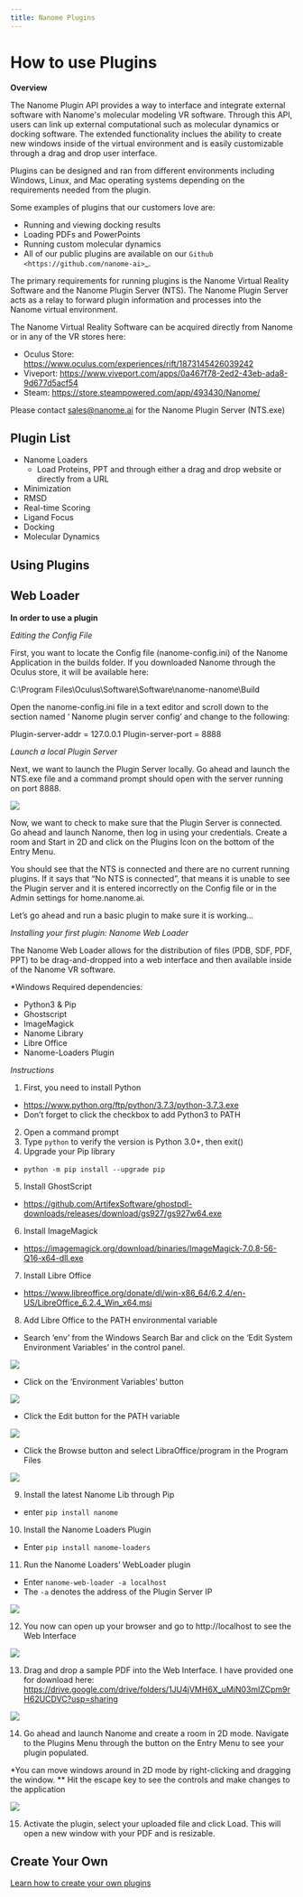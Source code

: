 ```yaml
---
title: Nanome Plugins
---
```


# How to use Plugins

**Overview**

The Nanome Plugin API provides a way to interface and integrate external software with Nanome's molecular modeling VR software.
Through this API, users can link up external computational such as molecular dynamics or docking software.
The extended functionality inclues the ability to create new windows inside of the virtual environment and is easily customizable through a drag and drop user interface.

Plugins can be designed and ran from different environments including Windows, Linux, and Mac operating systems depending on the requirements needed from the plugin.

Some examples of plugins that our customers love are:

- Running and viewing docking results
- Loading PDFs and PowerPoints
- Running custom molecular dynamics
- All of our public plugins are available on our `Github <https://github.com/nanome-ai>`\_.

The primary requirements for running plugins is the Nanome Virtual Reality Software and the Nanome Plugin Server (NTS). The Nanome Plugin Server acts as a relay to forward plugin information and processes into the Nanome virtual environment.

The Nanome Virtual Reality Software can be acquired directly from Nanome or in any of the VR stores here:

- Oculus Store: https://www.oculus.com/experiences/rift/1873145426039242
- Viveport: https://www.viveport.com/apps/0a467f78-2ed2-43eb-ada8-9d677d5acf54
- Steam: https://store.steampowered.com/app/493430/Nanome/

Please contact sales@nanome.ai for the Nanome Plugin Server (NTS.exe)

## Plugin List

- Nanome Loaders
  - Load Proteins, PPT and through either a drag and drop website or directly from a URL
- Minimization
- RMSD
- Real-time Scoring
- Ligand Focus
- Docking
- Molecular Dynamics

## Using Plugins

## Web Loader

**In order to use a plugin**

_Editing the Config File_

First, you want to locate the Config file (nanome-config.ini) of the Nanome Application in the builds folder.
If you downloaded Nanome through the Oculus store, it will be available here:

C:\Program Files\Oculus\Software\Software\nanome-nanome\Build

Open the nanome-config.ini file in a text editor and scroll down to the section named ‘ Nanome plugin server config’ and change to the following:

Plugin-server-addr = 127.0.0.1
Plugin-server-port = 8888

_Launch a local Plugin Server_

Next, we want to launch the Plugin Server locally. Go ahead and launch the NTS.exe file and a command prompt should open with the server running on port 8888.

![](./.vuepress/public/assets/plugins-page/runningNTS.png)

Now, we want to check to make sure that the Plugin Server is connected. Go ahead and launch Nanome, then log in using your credentials. Create a room and Start in 2D and click on the Plugins Icon on the bottom of the Entry Menu.

You should see that the NTS is connected and there are no current running plugins. If it says that “No NTS is connected”, that means it is unable to see the Plugin server and it is entered incorrectly on the Config file or in the Admin settings for home.nanome.ai.

Let’s go ahead and run a basic plugin to make sure it is working…

_Installing your first plugin: Nanome Web Loader_

The Nanome Web Loader allows for the distribution of files (PDB, SDF, PDF, PPT) to be drag-and-dropped into a web interface and then available inside of the Nanome VR software.

\*Windows
Required dependencies:

- Python3 & Pip
- Ghostscript
- ImageMagick
- Nanome Library
- Libre Office
- Nanome-Loaders Plugin

_Instructions_

1. First, you need to install Python

- https://www.python.org/ftp/python/3.7.3/python-3.7.3.exe
- Don’t forget to click the checkbox to add Python3 to PATH

2. Open a command prompt
3. Type `python` to verify the version is Python 3.0+, then exit()
4. Upgrade your Pip library

- `python -m pip install --upgrade pip`

5. Install GhostScript

- https://github.com/ArtifexSoftware/ghostpdl-downloads/releases/download/gs927/gs927w64.exe

6. Install ImageMagick

- https://imagemagick.org/download/binaries/ImageMagick-7.0.8-56-Q16-x64-dll.exe

7. Install Libre Office

- https://www.libreoffice.org/donate/dl/win-x86_64/6.2.4/en-US/LibreOffice_6.2.4_Win_x64.msi

8. Add Libre Office to the PATH environmental variable

- Search ‘env’ from the Windows Search Bar and click on the ‘Edit System Environment Variables’ in the control panel.

![](./.vuepress/public/assets/plugins-page/search_env.png)

- Click on the ‘Environment Variables’ button

![](./.vuepress/public/assets/plugins-page/find_env.png)

- Click the Edit button for the PATH variable

![](./.vuepress/public/assets/plugins-page/edit_path.png)

- Click the Browse button and select LibraOffice/program in the Program Files

![](./.vuepress/public/assets/plugins-page/browse_path.png)

9. Install the latest Nanome Lib through Pip

- enter `pip install nanome`

10. Install the Nanome Loaders Plugin

- Enter `pip install nanome-loaders`

11. Run the Nanome Loaders’ WebLoader plugin

- Enter `nanome-web-loader -a localhost`
- The `-a` denotes the address of the Plugin Server IP

![](./.vuepress/public/assets/plugins-page/running_plugin.png)

12. You now can open up your browser and go to http://localhost to see the Web Interface

![](./.vuepress/public/assets/plugins-page/webloader_browserprompt.png)

13. Drag and drop a sample PDF into the Web Interface. I have provided one for download here: https://drive.google.com/drive/folders/1JU4jVMH6X_uMjN03mIZCpm9rH62UCDVC?usp=sharing

![](./.vuepress/public/assets/plugins-page/webloader_uploaded.png)

14. Go ahead and launch Nanome and create a room in 2D mode. Navigate to the Plugins Menu through the button on the Entry Menu to see your plugin populated.

\*You can move windows around in 2D mode by right-clicking and dragging the window.
\*\* Hit the escape key to see the controls and make changes to the application

![](./.vuepress/public/assets/plugins-page/2Dmode_plugins.png)

15. Activate the plugin, select your uploaded file and click Load. This will open a new window with your PDF and is resizable.

## Create Your Own

[Learn how to create your own plugins](https://nanome.readthedocs.io/en/latest/)
